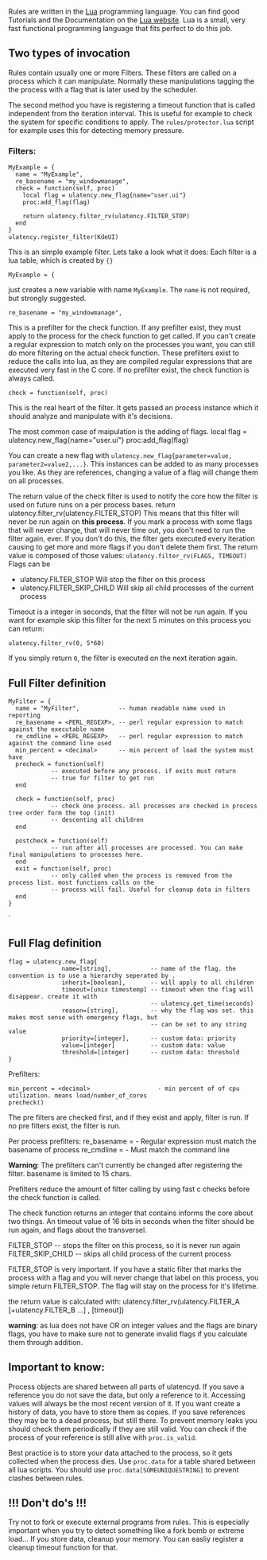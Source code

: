 Rules are written in the [Lua](http://www.lua.org/) programming language. You can find good Tutorials and the Documentation
on the [Lua website](http://www.lua.org/docs.html). Lua is a small, very fast functional programming language that fits perfect to do this job.

## Two types of invocation 
Rules contain usually one or more Filters. These filters are called on a process which it can manipulate.
Normally these manipulations tagging the the process with a flag that is later used by the scheduler.

The second method you have is registering a timeout function that is called independent from the iteration interval.
This is useful for example to check the system for specific conditions to apply. The `rules/protector.lua` script for example uses this for detecting memory pressure.

### Filters:
    MyExample = {
      name = "MyExample",
      re_basename = "my_windowmanage",
      check = function(self, proc)
        local flag = ulatency.new_flag{name="user.ui"}
        proc:add_flag(flag)
    
        return ulatency.filter_rv(ulatency.FILTER_STOP)
      end
    }
    ulatency.register_filter(KdeUI)
This is an simple example filter. Lets take a look what it does:
Each filter is a lua table, which is created by `{}`

    MyExample = {

just creates a new variable with name `MyExample`.
The `name` is not required, but strongly suggested.

    re_basename = "my_windowmanage",

This is a prefilter for the check function. If any prefilter exist, they must apply to the process for the check function to get called. If you can't create a regular expression to match only on the processes you want, you can still do more filtering on the actual check function. These prefilters exist to reduce the calls into lua, as they are compiled regular expressions that are executed very fast in the C core.
If no prefilter exist, the check function is always called.

    check = function(self, proc)

This is the real heart of the filter. It gets passed an process instance which it should analyze and manipulate with it's decisions.

The most common case of maipulation is the adding of flags.
    local flag = ulatency.new_flag{name="user.ui"}
    proc:add_flag(flag)

You can create a new flag with `ulatency.new_flag{parameter=value, parameter2=value2,...}`. This instances can be added
to as many processes you like. As they are references, changing a value of a flag will change them on all processes.

The return value of the check filter is used to notify the core how the filter is used on future runs on a per process bases.
    return ulatency.filter_rv(ulatency.FILTER_STOP)
This means that this filter will never be run again on **this process**. If you mark a process with some flags that will never change, that will never time out, you don't need to run the filter again, ever. If you don't do this, the filter
gets executed every iteration causing to get more and more flags if you don't delete them first.
The return value is composed of those values:
`ulatency.filter_rv(FLAGS, TIMEOUT)`
Flags can be 

* ulatency.FILTER_STOP
  Will stop the filter on this process
* ulatency.FILTER_SKIP_CHILD
  Will skip all child processes of the current process

Timeout is a integer in seconds, that the filter will not be run again. If you want for example skip this filter for the 
next 5 minutes on this process you can return:

`ulatency.filter_rv(0, 5*60)`

If you simply return `0`, the filter is executed on the next iteration again.


## Full Filter definition
    MyFilter = {
      name = "MyFilter",           -- human readable name used in reporting
      re_basename = <PERL_REGEXP>, -- perl regular expression to match against the executable name
      re_cmdline = <PERL_REGEXP>   -- perl regular expression to match against the command line used
      min_percent = <decimal>      -- min percent of load the system must have 
      precheck = function(self)
                -- executed before any process. if exits must return
                -- true for filter to get run
      end
    
      check = function(self, proc)
                -- check one process. all processes are checked in process tree order form the top (init)
                -- descenting all children
      end
    
      postcheck = function(self)
                -- run after all processes are processed. You can make final manipulations to processes here.
      end
      exit = function(self, proc)
                -- only called when the process is removed from the process list. most functions calls on the
                -- process will fail. Useful for cleanup data in filters
      end
    }
`

## Full Flag definition

    flag = ulatency.new_flag{
                   name=[string],           -- name of the flag. the convention is to use a hierarchy seperated by .
                   inherit=[boolean],       -- will apply to all children
                   timeout=[unix timestemp] -- timeout when the flag will disappear. create it with 
                                            -- ulatency.get_time(seconds)
                   reason=[string],         -- why the flag was set. this makes most sense with emergency flags, but
                                            -- can be set to any string value
                   priority=[integer],      -- custom data: priority
                   value=[integer]          -- custom data: value
                   threshold=[integer]      -- custom data: threshold
    }

Prefilters:

    min_percent = <decimal>                   - min percent of of cpu utilization. means load/number_of_cores
    precheck()

The pre filters are checked first, and if they exist and apply, filter is run. If no pre filters exist, the filter is run.

Per process prefilters:
  re_basename = <perl regular expression>   - Regular expression must match the basename of process
  re_cmdline = <perl regular expression>    - Must match the command line

**Warning**: 
The prefilters can't currently be changed after registering the filter.
basename is limited to 15 chars.

Prefilters reduce the amount of filter calling by using fast c checks before the
check function is called. 

The check function returns an integer that contains informs the core about two 
things. An timeout value of 16 bits in seconds when the filter should be run again,
and flags about the transversel.

  FILTER_STOP         -- stops the filter on this process, so it is never run again
  FILTER_SKIP_CHILD   -- skips all child process of the current process

FILTER_STOP is very important. If you have a static filter that marks the process
with a flag and you will never change that label on this process, you simple return
FILTER_STOP. The flag will stay on the process for it's lifetime.

the return value is calculated with:
ulatency.filter_rv(ulatency.FILTER_A [+ulatency.FILTER_B ...] , [timeout])

**warning**: as lua does not have OR on integer values and the flags are binary
flags, you have to make sure not to generate invalid flags if you calculate them
through addition.

## Important to know:

Process objects are shared between all parts of ulatencyd. If you save a reference you do
not save the data, but only a reference to it. Accessing values will always be
the most recent version of it. If you want create a history of data, you have
to store them as copies. If you save references they may be to a dead process, but
still there. To prevent memory leaks you should check them periodically if they are
still valid. You can check if the process of your reference is still alive with
`proc.is_valid`.

Best practice is to store your data attached to the process, so it gets collected
when the process dies. Use `proc.data` for a table shared between all lua scripts.
You should use `proc.data[SOMEUNIQUESTRING]` to prevent clashes between rules.

## !!! Don't do's !!!

Try not to fork or execute external programs from rules. This is especially
important when you try to detect something like a fork bomb or extreme load...
If you store data, cleanup your memory. You can easliy register a cleanup
timeout function for that.